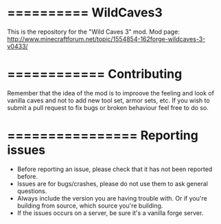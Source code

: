 ==========
WildCaves3
==========

This is the repository for the "Wild Caves 3" mod. 
Mod page: http://www.minecraftforum.net/topic/1554854-162forge-wildcaves-3-v0433/


============
Contributing
============
Remember that the idea of the mod is to improove the feeling and look of vanilla caves and not to add new tool set, armor sets, etc.
If you wish to submit a pull request to fix bugs or broken behaviour feel free to do so.


================
Reporting issues
================

- Before reporting an issue, please check that it has not been reported before.
- Issues are for bugs/crashes, please do not use them to ask general questions.
- Always include the version you are having trouble with. Or if you're building from source, which source you're building.
- If the issues occurs on a server, be sure it's a vanilla forge server.
